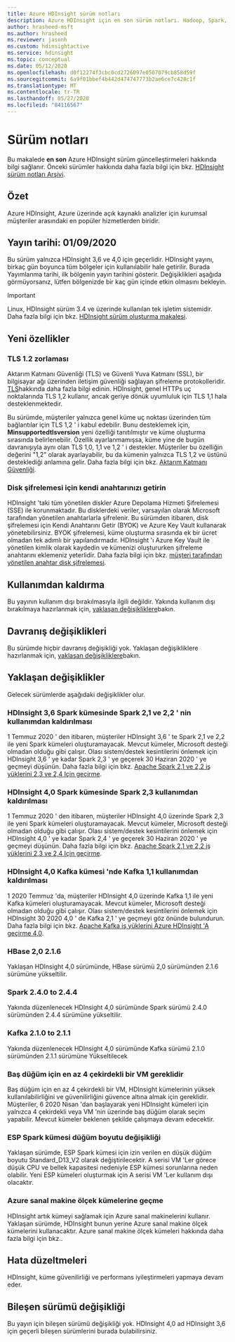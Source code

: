 ```yaml
---
title: Azure HDInsight sürüm notları
description: Azure HDInsight için en son sürüm notları. Hadoop, Spark, R Server, Hive ve daha fazlası için geliştirme ipuçları ve ayrıntıları alın.
author: hrasheed-msft
ms.author: hrasheed
ms.reviewer: jasonh
ms.custom: hdinsightactive
ms.service: hdinsight
ms.topic: conceptual
ms.date: 05/12/2020
ms.openlocfilehash: d0f12274f3cbc0cd2726097e0507079cb858d59f
ms.sourcegitcommit: 6a9f01bbef4b442d474747773b2ae6ce7c428c1f
ms.translationtype: MT
ms.contentlocale: tr-TR
ms.lasthandoff: 05/27/2020
ms.locfileid: "84116567"
---
```

# <a name="release-notes"></a>Sürüm notları

Bu makalede **en son** Azure HDInsight sürüm güncelleştirmeleri hakkında bilgi sağlanır. Önceki sürümler hakkında daha fazla bilgi için bkz. [HDInsight sürüm notları Arşivi](hdinsight-release-notes-archive.md).

## <a name="summary"></a>Özet

Azure HDInsight, Azure üzerinde açık kaynaklı analizler için kurumsal müşteriler arasındaki en popüler hizmetlerden biridir.

## <a name="release-date-01092020"></a>Yayın tarihi: 01/09/2020

Bu sürüm yalnızca HDInsight 3,6 ve 4,0 için geçerlidir. HDInsight yayını, birkaç gün boyunca tüm bölgeler için kullanılabilir hale getirilir. Burada Yayımlanma tarihi, ilk bölgenin yayın tarihini gösterir. Değişiklikleri aşağıda görmüyorsanız, lütfen bölgenizde bir kaç gün içinde etkin olmasını bekleyin.

> [!IMPORTANT]  
> Linux, HDInsight sürüm 3.4 ve üzerinde kullanılan tek işletim sistemidir. Daha fazla bilgi için bkz. [HDInsight sürüm oluşturma makalesi](hdinsight-component-versioning.md).

## <a name="new-features"></a>Yeni özellikler
### <a name="tls-12-enforcement"></a>TLS 1.2 zorlaması
Aktarım Katmanı Güvenliği (TLS) ve Güvenli Yuva Katmanı (SSL), bir bilgisayar ağı üzerinden iletişim güvenliği sağlayan şifreleme protokolleridir. [TLS](https://en.wikipedia.org/wiki/Transport_Layer_Security#SSL_1.0.2C_2.0_and_3.0)hakkında daha fazla bilgi edinin. HDInsight, genel HTTPs uç noktalarında TLS 1,2 kullanır, ancak geriye dönük uyumluluk için TLS 1,1 hala desteklenmektedir. 

Bu sürümde, müşteriler yalnızca genel küme uç noktası üzerinden tüm bağlantılar için TLS 1,2 ' i kabul edebilir. Bunu desteklemek için, **Minsupportedtlsversion** yeni özelliği tanıtılmıştır ve küme oluşturma sırasında belirlenebilir. Özellik ayarlanmamışsa, küme yine de bugün davranışıyla aynı olan TLS 1,0, 1,1 ve 1,2 ' i destekler. Müşteriler bu özelliğin değerini "1,2" olarak ayarlayabilir, bu da kümenin yalnızca TLS 1,2 ve üstünü desteklediği anlamına gelir. Daha fazla bilgi için bkz. [Aktarım Katmanı Güvenliği](./transport-layer-security.md).

### <a name="bring-your-own-key-for-disk-encryption"></a>Disk şifrelemesi için kendi anahtarınızı getirin
HDInsight 'taki tüm yönetilen diskler Azure Depolama Hizmeti Şifrelemesi (SSE) ile korunmaktadır. Bu disklerdeki veriler, varsayılan olarak Microsoft tarafından yönetilen anahtarlarla şifrelenir. Bu sürümden itibaren, disk şifrelemesi için Kendi Anahtarını Getir (BYOK) ve Azure Key Vault kullanarak yönetebilirsiniz. BYOK şifrelemesi, küme oluşturma sırasında ek bir ücret olmadan tek adımlı bir yapılandırmadır. HDInsight 'ı Azure Key Vault ile yönetilen kimlik olarak kaydedin ve kümenizi oluştururken şifreleme anahtarını eklemeniz yeterlidir. Daha fazla bilgi için bkz. [müşteri tarafından yönetilen anahtar disk şifrelemesi](https://docs.microsoft.com/azure/hdinsight/disk-encryption).

## <a name="deprecation"></a>Kullanımdan kaldırma
Bu yayının kullanım dışı bırakılmasıyla ilgili değildir. Yakında kullanım dışı bırakılmaya hazırlanmak için, [yaklaşan değişikliklere](#upcoming-changes)bakın.

## <a name="behavior-changes"></a>Davranış değişiklikleri
Bu sürümde hiçbir davranış değişikliği yok. Yaklaşan değişikliklere hazırlanmak için, [yaklaşan değişikliklere](#upcoming-changes)bakın.

## <a name="upcoming-changes"></a>Yaklaşan değişiklikler
Gelecek sürümlerde aşağıdaki değişiklikler olur. 

### <a name="deprecation-of-spark-21-and-22-in-hdinsight-36-spark-cluster"></a>HDInsight 3,6 Spark kümesinde Spark 2,1 ve 2,2 ' nin kullanımdan kaldırılması
1 Temmuz 2020 ' den itibaren, müşteriler HDInsight 3,6 ' te Spark 2,1 ve 2,2 ile yeni Spark kümeleri oluşturamayacak. Mevcut kümeler, Microsoft desteği olmadan olduğu gibi çalışır. Olası sistem/destek kesintilerini önlemek için HDInsight 3,6 ' ye kadar Spark 2,3 ' ye geçerek 30 Haziran 2020 ' ye geçmeyi düşünün. Daha fazla bilgi için bkz. [Apache Spark 2,1 ve 2,2 iş yüklerini 2,3 ve 2,4 Için geçirme](./spark/migrate-versions.md).

### <a name="deprecation-of-spark-23-in-hdinsight-40-spark-cluster"></a>HDInsight 4,0 Spark kümesinde Spark 2,3 kullanımdan kaldırılması
1 Temmuz 2020 ' den itibaren, müşteriler HDInsight 4,0 üzerinde Spark 2,3 ile yeni Spark kümeleri oluşturamayacak. Mevcut kümeler, Microsoft desteği olmadan olduğu gibi çalışır. Olası sistem/destek kesintilerini önlemek için HDInsight 4,0 ' ye kadar Spark 2,4 ' ye geçerek 30 Haziran 2020 ' ye geçmeyi düşünün. Daha fazla bilgi için bkz. [Apache Spark 2,1 ve 2,2 iş yüklerini 2,3 ve 2,4 Için geçirme](./spark/migrate-versions.md).

### <a name="deprecation-of-kafka-11-in-hdinsight-40-kafka-cluster"></a>HDInsight 4,0 Kafka kümesi 'nde Kafka 1,1 kullanımdan kaldırılması
1 2020 Temmuz 'da, müşteriler HDInsight 4,0 üzerinde Kafka 1,1 ile yeni Kafka kümeleri oluşturamayacak. Mevcut kümeler, Microsoft desteği olmadan olduğu gibi çalışır. Olası sistem/destek kesintilerini önlemek için HDInsight 30 2020 4,0 ' de Kafka 2,1 ' ye geçmeyi göz önünde bulundurun. Daha fazla bilgi için bkz. [Apache Kafka iş yüklerini Azure HDInsight 'A geçirme 4,0](./kafka/migrate-versions.md).

### <a name="hbase-20-to-216"></a>HBase 2,0 2.1.6
Yaklaşan HDInsight 4,0 sürümünde, HBase sürümü 2,0 sürümünden 2.1.6 sürümüne yükseltilir.

### <a name="spark-240-to-244"></a>Spark 2.4.0 to 2.4.4
Yakında düzenlenecek HDInsight 4,0 sürümünde Spark sürümü 2.4.0 sürümünden 2.4.4 sürümüne yükseltilir.

### <a name="kafka-210-to-211"></a>Kafka 2.1.0 to 2.1.1
Yakında düzenlenecek HDInsight 4,0 sürümünde Kafka sürümü 2.1.0 sürümünden 2.1.1 sürümüne Yükseltilecek

### <a name="a-minimum-4-core-vm-is-required-for-head-node"></a>Baş düğüm için en az 4 çekirdekli bir VM gereklidir 
Baş düğüm için en az 4 çekirdekli bir VM, HDInsight kümelerinin yüksek kullanılabilirliğini ve güvenilirliğini güvence altına almak için gereklidir. Müşteriler, 6 2020 Nisan 'dan başlayarak yeni HDInsight kümeleri için yalnızca 4 çekirdekli veya VM 'nin üzerinde baş düğüm olarak seçim yapabilir. Mevcut kümeler beklenen şekilde çalışmaya devam edecektir. 

### <a name="esp-spark-cluster-node-size-change"></a>ESP Spark kümesi düğüm boyutu değişikliği 
Yaklaşan sürümde, ESP Spark kümesi için izin verilen en düşük düğüm boyutu Standard_D13_V2 olarak değiştirilecektir. A serisi VM 'Ler görece düşük CPU ve bellek kapasitesi nedeniyle ESP kümesi sorunlarına neden olabilir. Yeni ESP kümeleri oluşturmak için A serisi VM 'Ler kullanım dışı olacaktır.

### <a name="moving-to-azure-virtual-machine-scale-sets"></a>Azure sanal makine ölçek kümelerine geçme
HDInsight artık kümeyi sağlamak için Azure sanal makinelerini kullanır. Yaklaşan sürümde, HDInsight bunun yerine Azure sanal makine ölçek kümelerini kullanacaktır. Azure sanal makine ölçek kümeleri hakkında daha fazla bilgi için bkz..

## <a name="bug-fixes"></a>Hata düzeltmeleri
HDInsight, küme güvenilirliği ve performans iyileştirmeleri yapmaya devam eder. 

## <a name="component-version-change"></a>Bileşen sürümü değişikliği
Bu yayın için bileşen sürümü değişikliği yok. HDInsight 4,0 ad HDInsight 3,6 için geçerli bileşen sürümlerini burada bulabilirsiniz.

